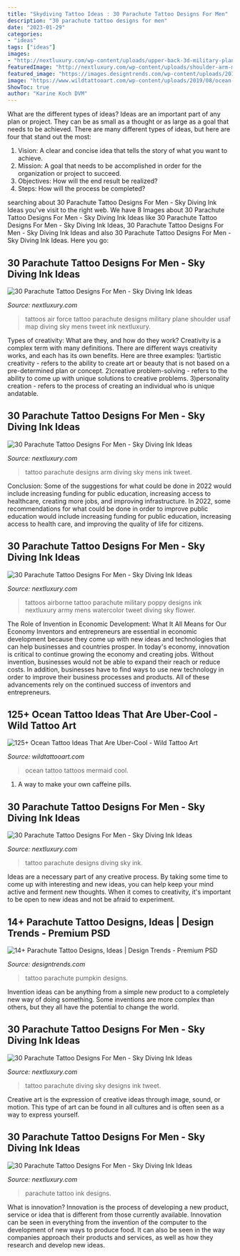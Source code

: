 ```yaml
---
title: "Skydiving Tattoo Ideas : 30 Parachute Tattoo Designs For Men"
description: "30 parachute tattoo designs for men"
date: "2023-01-29"
categories:
- "ideas"
tags: ["ideas"]
images:
- "http://nextluxury.com/wp-content/uploads/upper-back-3d-military-plane-guys-parachute-tattoos.jpg"
featuredImage: "http://nextluxury.com/wp-content/uploads/shoulder-arm-mens-parachute-tattoo-design-inspiration.jpg"
featured_image: "https://images.designtrends.com/wp-content/uploads/2016/09/01184026/Pumpkin-Parachute-Tattoo.jpg"
image: "https://www.wildtattooart.com/wp-content/uploads/2019/08/ocean-tattoos-11081984-1.jpg"
ShowToc: true
author: "Karine Koch DVM"
---
```



What are the different types of ideas?
Ideas are an important part of any plan or project. They can be as small as a thought or as large as a goal that needs to be achieved. There are many different types of ideas, but here are four that stand out the most: 
1) Vision: A clear and concise idea that tells the story of what you want to achieve.
2) Mission: A goal that needs to be accomplished in order for the organization or project to succeed.
3) Objectives: How will the end result be realized? 
4) Steps: How will the process be completed?

	

		
searching about 30 Parachute Tattoo Designs For Men - Sky Diving Ink Ideas you've visit to the right web. We have 8 Images about 30 Parachute Tattoo Designs For Men - Sky Diving Ink Ideas like 30 Parachute Tattoo Designs For Men - Sky Diving Ink Ideas, 30 Parachute Tattoo Designs For Men - Sky Diving Ink Ideas and also 30 Parachute Tattoo Designs For Men - Sky Diving Ink Ideas. Here you go:
		
    
## 30 Parachute Tattoo Designs For Men - Sky Diving Ink Ideas

<img loading=lazy src="http://nextluxury.com/wp-content/uploads/upper-back-3d-military-plane-guys-parachute-tattoos.jpg" onerror="this.onerror=null;this.src='https://tse1.mm.bing.net/th?id=OIP.X5zQFTVYzcKmZipQa2AR2gHaGJ&amp;pid=15.1';" alt="30 Parachute Tattoo Designs For Men - Sky Diving Ink Ideas">

_Source: nextluxury.com_

>tattoos air force tattoo parachute designs military plane shoulder usaf map diving sky mens tweet ink nextluxury. 

	

Types of creativity: What are they, and how do they work?
Creativity is a complex term with many definitions. There are different ways creativity works, and each has its own benefits. Here are three examples:
1)artistic creativity - refers to the ability to create art or beauty that is not based on a pre-determined plan or concept.
2)creative problem-solving - refers to the ability to come up with unique solutions to creative problems.
3)personality creation - refers to the process of creating an individual who is unique andatable.

    
## 30 Parachute Tattoo Designs For Men - Sky Diving Ink Ideas

<img loading=lazy src="http://nextluxury.com/wp-content/uploads/shoulder-arm-mens-parachute-tattoo-design-inspiration.jpg" onerror="this.onerror=null;this.src='https://tse1.mm.bing.net/th?id=OIP.31PdpbJIblPYwbLd_gsN9QHaHa&amp;pid=15.1';" alt="30 Parachute Tattoo Designs For Men - Sky Diving Ink Ideas">

_Source: nextluxury.com_

>tattoo parachute designs arm diving sky mens ink tweet. 

	

Conclusion: Some of the suggestions for what could be done in 2022 would include increasing funding for public education, increasing access to healthcare, creating more jobs, and improving infrastructure.
In 2022, some recommendations for what could be done in order to improve public education would include increasing funding for public education, increasing access to health care, and improving the quality of life for citizens.

    
## 30 Parachute Tattoo Designs For Men - Sky Diving Ink Ideas

<img loading=lazy src="http://nextluxury.com/wp-content/uploads/mens-red-poppy-flower-arm-parachute-tattoo-design-ideas.jpg" onerror="this.onerror=null;this.src='https://tse1.mm.bing.net/th?id=OIP.vn4Okyd7dJg6JCNzCBTUPAHaHa&amp;pid=15.1';" alt="30 Parachute Tattoo Designs For Men - Sky Diving Ink Ideas">

_Source: nextluxury.com_

>tattoos airborne tattoo parachute military poppy designs ink nextluxury army mens watercolor tweet diving sky flower. 

	

The Role of Invention in Economic Development: What It All Means for Our Economy
Inventors and entrepreneurs are essential in economic development because they come up with new ideas and technologies that can help businesses and countries prosper. In today's economy, innovation is critical to continue growing the economy and creating jobs. Without invention, businesses would not be able to expand their reach or reduce costs. In addition, businesses have to find ways to use new technology in order to improve their business processes and products. All of these advancements rely on the continued success of inventors and entrepreneurs.

    
## 125+ Ocean Tattoo Ideas That Are Uber-Cool - Wild Tattoo Art

<img loading=lazy src="https://www.wildtattooart.com/wp-content/uploads/2019/08/ocean-tattoos-11081984-1.jpg" onerror="this.onerror=null;this.src='https://tse1.mm.bing.net/th?id=OIP.xiIZFfN9RyJtthG-Y6GTKgHaHa&amp;pid=15.1';" alt="125+ Ocean Tattoo Ideas That Are Uber-Cool - Wild Tattoo Art">

_Source: wildtattooart.com_

>ocean tattoo tattoos mermaid cool. 

	

1. A way to make your own caffeine pills.

    
## 30 Parachute Tattoo Designs For Men - Sky Diving Ink Ideas

<img loading=lazy src="http://nextluxury.com/wp-content/uploads/leg-sleeve-parachute-tattoo-ideas-for-males.jpg" onerror="this.onerror=null;this.src='https://tse1.mm.bing.net/th?id=OIP.9jxsahBr_R8wmlquJA_VywHaIe&amp;pid=15.1';" alt="30 Parachute Tattoo Designs For Men - Sky Diving Ink Ideas">

_Source: nextluxury.com_

>tattoo parachute designs diving sky ink. 

	

Ideas are a necessary part of any creative process. By taking some time to come up with interesting and new ideas, you can help keep your mind active and ferment new thoughts. When it comes to creativity, it's important to be open to new ideas and not be afraid to experiment.

    
## 14+ Parachute Tattoo Designs, Ideas | Design Trends - Premium PSD

<img loading=lazy src="https://images.designtrends.com/wp-content/uploads/2016/09/01184026/Pumpkin-Parachute-Tattoo.jpg" onerror="this.onerror=null;this.src='https://tse4.mm.bing.net/th?id=OIP.GzDFBpwARCHxndvRxmGBBQHaJ4&amp;pid=15.1';" alt="14+ Parachute Tattoo Designs, Ideas | Design Trends - Premium PSD">

_Source: designtrends.com_

>tattoo parachute pumpkin designs. 

	

Invention ideas can be anything from a simple new product to a completely new way of doing something. Some inventions are more complex than others, but they all have the potential to change the world.

    
## 30 Parachute Tattoo Designs For Men - Sky Diving Ink Ideas

<img loading=lazy src="http://nextluxury.com/wp-content/uploads/male-cool-red-watercolor-tricep-back-of-arm-parachute-tattoo-ideas.jpg" onerror="this.onerror=null;this.src='https://tse1.mm.bing.net/th?id=OIP.KLMT4K8gJus-aJJV1n7azQHaHa&amp;pid=15.1';" alt="30 Parachute Tattoo Designs For Men - Sky Diving Ink Ideas">

_Source: nextluxury.com_

>tattoo parachute diving sky designs ink tweet. 

	

Creative art is the expression of creative ideas through image, sound, or motion. This type of art can be found in all cultures and is often seen as a way to express yourself.

    
## 30 Parachute Tattoo Designs For Men - Sky Diving Ink Ideas

<img loading=lazy src="http://nextluxury.com/wp-content/uploads/guy-with-back-samuari-parachute-tattoo-design.jpg" onerror="this.onerror=null;this.src='https://tse3.mm.bing.net/th?id=OIP.Jx7ia_x7f-juYqpMV5scfQHaHf&amp;pid=15.1';" alt="30 Parachute Tattoo Designs For Men - Sky Diving Ink Ideas">

_Source: nextluxury.com_

>parachute tattoo ink designs. 

	

What is innovation?
Innovation is the process of developing a new product, service or idea that is different from those currently available. Innovation can be seen in everything from the invention of the computer to the development of new ways to produce food. It can also be seen in the way companies approach their products and services, as well as how they research and develop new ideas.

